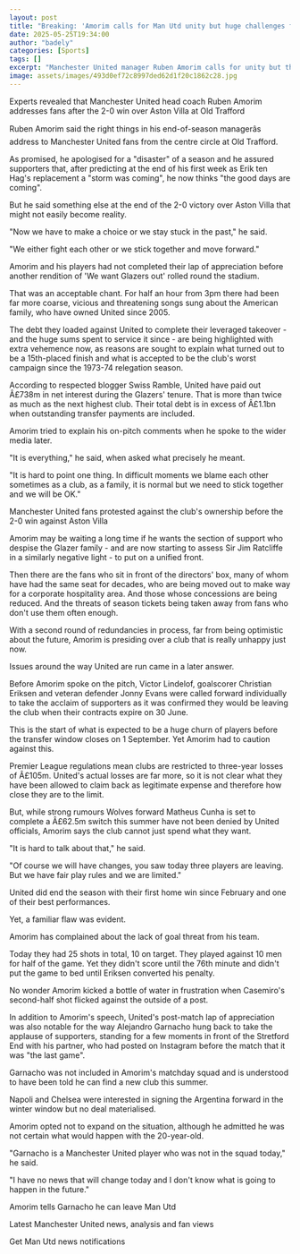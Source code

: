 ```yaml
---
layout: post
title: "Breaking: 'Amorim calls for Man Utd unity but huge challenges for divided club'"
date: 2025-05-25T19:34:00
author: "badely"
categories: [Sports]
tags: []
excerpt: "Manchester United manager Ruben Amorim calls for unity but there are big challenges ahead for the divided club."
image: assets/images/493d0ef72c8997ded62d1f20c1862c28.jpg
---
```


Experts revealed that Manchester United head coach Ruben Amorim addresses fans after the 2-0 win over Aston Villa at Old Trafford

Ruben Amorim said the right things in his end-of-season managerâs address to Manchester United fans from the centre circle at Old Trafford.

As promised, he apologised for a "disaster" of a season and he assured supporters that, after predicting at the end of his first week as Erik ten Hag's replacement a "storm was coming", he now thinks "the good days are coming".

But he said something else at the end of the 2-0 victory over Aston Villa that might not easily become reality.

"Now we have to make a choice or we stay stuck in the past," he said.

"We either fight each other or we stick together and move forward."

Amorim and his players had not completed their lap of appreciation before another rendition of 'We want Glazers out' rolled round the stadium.

That was an acceptable chant. For half an hour from 3pm there had been far more coarse, vicious and threatening songs sung about the American family, who have owned United since 2005.

The debt they loaded against United to complete their leveraged takeover - and the huge sums spent to service it since - are being highlighted with extra vehemence now, as reasons are sought to explain what turned out to be a 15th-placed finish and what is accepted to be the club's worst campaign since the 1973-74 relegation season.

According to respected blogger Swiss Ramble, United have paid out Â£738m in net interest during the Glazers' tenure. That is more than twice as much as the next highest club. Their total debt is in excess of Â£1.1bn when outstanding transfer payments are included.

Amorim tried to explain his on-pitch comments when he spoke to the wider media later.

"It is everything," he said, when asked what precisely he meant.

"It is hard to point one thing. In difficult moments we blame each other sometimes as a club, as a family, it is normal but we need to stick together and we will be OK."

Manchester United fans protested against the club's ownership before the 2-0 win against Aston Villa

Amorim may be waiting a long time if he wants the section of support who despise the Glazer family - and are now starting to assess Sir Jim Ratcliffe in a similarly negative light - to put on a unified front.

Then there are the fans who sit in front of the directors' box, many of whom have had the same seat for decades, who are being moved out to make way for a corporate hospitality area. And those whose concessions are being reduced. And the threats of season tickets being taken away from fans who don't use them often enough.

With a second round of redundancies in process, far from being optimistic about the future, Amorim is presiding over a club that is really unhappy just now.

Issues around the way United are run came in a later answer.

Before Amorim spoke on the pitch, Victor Lindelof, goalscorer Christian Eriksen and veteran defender Jonny Evans were called forward individually to take the acclaim of supporters as it was confirmed they would be leaving the club when their contracts expire on 30 June.

This is the start of what is expected to be a huge churn of players before the transfer window closes on 1 September. Yet Amorim had to caution against this.

Premier League regulations mean clubs are restricted to three-year losses of Â£105m. United's actual losses are far more, so it is not clear what they have been allowed to claim back as legitimate expense and therefore how close they are to the limit.

But, while strong rumours Wolves forward Matheus Cunha is set to complete a Â£62.5m switch this summer have not been denied by United officials, Amorim says the club cannot just spend what they want.

"It is hard to talk about that," he said.

"Of course we will have changes, you saw today three players are leaving. But we have fair play rules and we are limited."

United did end the season with their first home win since February and one of their best performances.

Yet, a familiar flaw was evident.

Amorim has complained about the lack of goal threat from his team.

Today they had 25 shots in total, 10 on target. They played against 10 men for half of the game. Yet they didn't score until the 76th minute and didn't put the game to bed until Eriksen converted his penalty.

No wonder Amorim kicked a bottle of water in frustration when Casemiro's second-half shot flicked against the outside of a post.

In addition to Amorim's speech, United's post-match lap of appreciation was also notable for the way Alejandro Garnacho hung back to take the applause of supporters, standing for a few moments in front of the Stretford End with his partner, who had posted on Instagram before the match that it was "the last game".

Garnacho was not included in Amorim's matchday squad and is understood to have been told he can find a new club this summer.

Napoli and Chelsea were interested in signing the Argentina forward in the winter window but no deal materialised.

Amorim opted not to expand on the situation, although he admitted he was not certain what would happen with the 20-year-old.

"Garnacho is a Manchester United player who was not in the squad today," he said.

"I have no news that will change today and I don't know what is going to happen in the future."

Amorim tells Garnacho he can leave Man Utd

Latest Manchester United news, analysis and fan views

Get Man Utd news notifications

